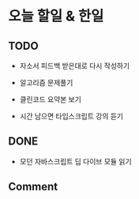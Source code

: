 # 오늘 할일 & 한일

## TODO

- 자소서 피드백 받은대로 다시 작성하기

- 알고리즘 문제풀기

- 클린코드 요약본 보기

- 시간 남으면 타입스크립트 강의 듣기

## DONE

- 모던 자바스크립트 딥 다이브 모듈 읽기

## Comment

